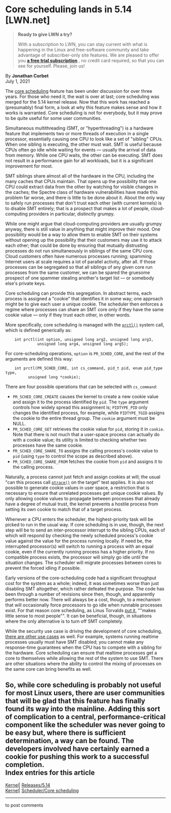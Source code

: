 # Core scheduling lands in 5.14 [LWN.net]

> **Ready to give LWN a try?**
> 
> With a subscription to LWN, you can stay current with what is happening in the Linux and free-software community and take advantage of subscriber-only site features. We are pleased to offer you **[a free trial subscription](https://lwn.net/Promo/nst-trial/claim)** , no credit card required, so that you can see for yourself. Please, join us! 

By **Jonathan Corbet**  
July 1, 2021 

The [core scheduling](/Articles/780703/) feature has been under discussion for over three years. For those who need it, the wait is over at last; core scheduling was merged for the 5.14 kernel release. Now that this work has reached a (presumably) final form, a look at why this feature makes sense and how it works is warranted. Core scheduling is not for everybody, but it may prove to be quite useful for some user communities. 

Simultaneous multithreading (SMT, or "hyperthreading") is a hardware feature that implements two or more threads of execution in a single processor, essentially causing one CPU to look like a set of "sibling" CPUs. When one sibling is executing, the other must wait. SMT is useful because CPUs often go idle while waiting for events — usually the arrival of data from memory. While one CPU waits, the other can be executing. SMT does not result in a performance gain for all workloads, but it is a significant improvement for most. 

SMT siblings share almost all of the hardware in the CPU, including the many caches that CPUs maintain. That opens up the possibility that one CPU could extract data from the other by watching for visible changes in the caches; the Spectre class of hardware vulnerabilities have made this problem far worse, and there is little to be done about it. About the only way to safely run processes that don't trust each other (with current kernels) is to disable SMT entirely; that is a prospect that makes a lot of people, cloud-computing providers in particular, distinctly grumpy. 

While one might argue that cloud-computing providers are usually grumpy anyway, there is still value in anything that might improve their mood. One possibility would be a way to allow them to enable SMT on their systems without opening up the possibility that their customers may use it to attack each other; that could be done by ensuring that mutually distrusting processes do not run simultaneously in siblings of the same CPU core. Cloud customers often have numerous processes running; spamming Internet users at scale requires a lot of parallel activity, after all. If those processes can be segregated so that all siblings of any given core run processes from the same customer, we can be spared the gruesome prospect of one spammer stealing another's target list — or somebody else's private keys. 

Core scheduling can provide this segregation. In abstract terms, each process is assigned a "cookie" that identifies it in some way; one approach might be to give each user a unique cookie. The scheduler then enforces a regime where processes can share an SMT core only if they have the same cookie value — only if they trust each other, in other words. 

More specifically, core scheduling is managed with the [`prctl()`](https://man7.org/linux/man-pages/man2/prctl.2.html) system call, which is defined generically as: 
    
    
        int prctl(int option, unsigned long arg2, unsigned long arg3,
                  unsigned long arg4, unsigned long arg5);
    

For core-scheduling operations, `option` is `PR_SCHED_CORE`, and the rest of the arguments are defined this way: 
    
    
        int prctl(PR_SCHED_CORE, int cs_command, pid_t pid, enum pid_type type,
    	      unsigned long *cookie);
    

There are four possible operations that can be selected with `cs_command`: 

  * `PR_SCHED_CORE_CREATE` causes the kernel to create a new cookie value and assign it to the process identified by `pid`. The `type` argument controls how widely spread this assignment is; `PIDTYPE_PID` only changes the identified process, for example, while `PIDTYPE_TGID` assigns the cookie to the entire thread group. The `cookie` argument must be NULL. 
  * `PR_SCHED_CORE_GET` retrieves the cookie value for `pid`, storing it in `cookie`. Note that there is not much that a user-space process can actually do with a cookie value; its utility is limited to checking whether two processes have the same cookie. 
  * `PR_SCHED_CORE_SHARE_TO` assigns the calling process's cookie value to `pid` (using `type` to control the scope as described above). 
  * `PR_SCHED_CORE_SHARE_FROM` fetches the cookie from `pid` and assigns it to the calling process. 



Naturally, a process cannot just fetch and assign cookies at will; the usual "can this process call [`ptrace()`](https://man7.org/linux/man-pages/man2/ptrace.2.html) on the target" test applies. It is also not possible to generate cookie values in user space, a restriction that is necessary to ensure that unrelated processes get unique cookie values. By only allowing cookie values to propagate between processes that already have a degree of mutual trust, the kernel prevents a hostile process from setting its own cookie to match that of a target process. 

Whenever a CPU enters the scheduler, the highest-priority task will be picked to run in the usual way. If core scheduling is in use, though, the next step will be to send an inter-processor interrupt to the sibling CPUs, each of which will respond by checking the newly scheduled process's cookie value against the value for the process running locally. If need be, the interrupted processor(s) will switch to running a process with an equal cookie, even if the currently running process has a higher priority. If no compatible process exists, the processor will simply go idle until the situation changes. The scheduler will migrate processes between cores to prevent the forced idling if possible. 

Early versions of the core-scheduling code had a significant throughput cost for the system as a whole; indeed, it was sometimes worse than just disabling SMT altogether, which rather defeated the purpose. The code has been through a number of revisions since then, though, and apparently performs better now. There will always be a cost, though, to a mechanism that will occasionally force processors to go idle when runnable processes exist. For that reason core scheduling, as Linus Torvalds [put it](/ml/linux-kernel/CAHk-=wjNP8Oi4nve=uu=Q3+rGar3CY9fBUQFuJK-WYCK3F198w@mail.gmail.com/), ""makes little sense to most people"". It can be beneficial, though, in situations where the only alternative is to turn off SMT completely. 

While the security use case is driving the development of core scheduling, [there are other use cases](/Articles/799454/) as well. For example, systems running realtime processes usually must have SMT disabled; you cannot make any response-time guarantees when the CPU has to compete with a sibling for the hardware. Core scheduling can ensure that realtime processes get a core to themselves while allowing the rest of the system to use SMT. There are other situations where the ability to control the mixing of processes on the same core can bring benefits as well. 

So, while core scheduling is probably not useful for most Linux users, there are user communities that will be glad that this feature has finally found its way into the mainline. Adding this sort of complication to a central, performance-critical component like the scheduler was never going to be easy but, where there is sufficient determination, a way can be found. The developers involved have certainly earned a cookie for pushing this work to a successful completion.  
Index entries for this article  
---  
[Kernel](/Kernel/Index)| [Releases/5.14](/Kernel/Index#Releases-5.14)  
[Kernel](/Kernel/Index)| [Scheduler/Core scheduling](/Kernel/Index#Scheduler-Core_scheduling)  
  


* * *

to post comments 
